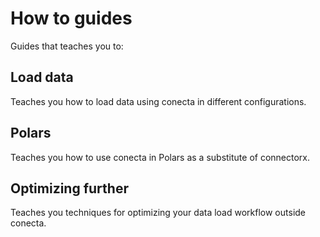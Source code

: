 How to guides
=============

Guides that teaches you to:

Load data
---------

Teaches you how to load data using conecta in different configurations.

Polars
-------

Teaches you how to use conecta in Polars as a substitute of connectorx.

Optimizing further
------------------

Teaches you techniques for optimizing your data load workflow outside conecta.
